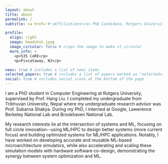 ```yaml
---
layout: about
title: about
permalink: /
subtitle: <a href='#'>Affiliations</a> PhD Candidate, Rutgers University

profile:
  align: right
  image: headshot.jpeg
  image_circular: false # crops the image to make it circular
  more_info: >
    <p>535 CoRE</p>
    <p>Piscataway, NJ</p>

news: true # includes a list of news items
selected_papers: true # includes a list of papers marked as "selected={true}"
social: true # includes social icons at the bottom of the page
---
```


I am a PhD student in Computer Engineering at Rutgers University, supervised by Prof. Hang Liu. I completed my undergraduate from Tribhuvan University, Nepal where my undergraduate research advisor was Prof. Subarna Shakya. During my PhD, I interned at Google, Lawerence Berkeley National Lab and Brookhaven National Lab. 

My research interests lie at the intersection of systems and ML, focusing on full circle innovation--using ML/HPC to design better systems (more current focus) and building optimized systems for ML/HPC applications. Notably, I have worked on developing accurate and reusable ML-based microarchitecture simulators, while also accelerating and scaling these simulation models with hardware software co-design, demonstrating the synergy between system optimization and ML.
